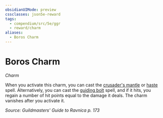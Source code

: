 ```yaml
---
obsidianUIMode: preview
cssclasses: json5e-reward
tags:
  - compendium/src/5e/ggr
  - reward/charm
aliases:
  - Boros Charm
---
```

# Boros Charm
*Charm*  

When you activate this charm, you can cast the [crusader's mantle](2-Mechanics/CLI/spells/crusaders-mantle.md) or [haste](2-Mechanics/CLI/spells/haste.md) spell. Alternatively, you can cast the [guiding bolt](2-Mechanics/CLI/spells/guiding-bolt.md) spell, and if it hits, you regain a number of hit points equal to the damage it deals. The charm vanishes after you activate it.

*Source: Guildmasters' Guide to Ravnica p. 173*